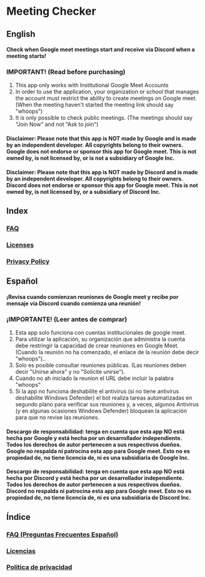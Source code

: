 # Meeting Checker
## English
#### Check when Google meet meetings start and receive via Discord when a meeting starts!

### IMPORTANT! (Read before purchasing)
1. This app only works with Institutional Google Meet Accounts
2. In order to use the application, your organization or school that manages the account must restrict the ability to create meetings on Google meet. (When the meeting haven't started the meeting link should say "whoops")
3. It is only possible to check public meetings. (The meetings should say "Join Now" and not "Ask to join")

#### Disclaimer: Please note that this app is NOT made by Google and is made by an independent developer. All copyrights belong to their owners. Google does not endorse or sponsor this app for Google meet. This is not owned by, is not licensed by, or is not a subsidiary of Google Inc.

#### Disclaimer: Please note that this app is NOT made by Discord and is made by an independent developer. All copyrights belong to their owners. Discord does not endorse or sponsor this app for Google meet. This is not owned by, is not licensed by, or a subsidiary of Discord Inc.

## Index

### [FAQ](https://github.com/AlfredAR8/MeetingCheckerAPI/blob/main/FAQ/FAQ_EN.md)
### [Licenses](https://github.com/AlfredAR8/MeetingCheckerAPI/blob/main/Meeting-Checker-Licenses-EN.md)
### [Privacy Policy](https://github.com/AlfredAR8/MeetingCheckerAPI/blob/main/privacy_policy_EN.md)

## Español
#### ¡Revisa cuando comienzan reuniones de Google meet y recibe por mensaje vía Discord cuando comienza una reunión!

### ¡IMPORTANTE! (Leer antes de comprar)
1. Esta app solo funciona con cuentas institucionales de google meet.
2. Para utilizar la aplicación, su organización que administra la cuenta debe restringir la capacidad de crear reuniones en Google Meet. (Cuando la reunión no ha comenzado, el enlace de la reunión debe decir "whoops")..
3. Solo es posible consultar reuniones públicas. (Las reuniones deben decir "Unirse ahora" y no "Solicite unirse").
4. Cuando no ah iniciado la reunion el URL debe incluir la palabra "whoops"
5. Si la app no funciona deshabilite el antivirus (si no tiene antivirus deshabilite Windows Defender) el bot realiza tareas automatizadas en segundo plano para verificar sus reuniones y, a veces, algunos Antivirus (y en algunas ocasiones Windows Defender) bloquean la aplicación para que no revise las reuniones.

#### Descargo de responsabilidad: tenga en cuenta que esta app NO está hecha por Google y está hecha por un desarrollador independiente. Todos los derechos de autor pertenecen a sus respectivos dueños. Google no respalda ni patrocina esta app para Google meet. Esto no es propiedad de, no tiene licencia de, ni es una subsidiaria de Google Inc.

#### Descargo de responsabilidad: tenga en cuenta que esta app NO está hecha por Discord y está hecha por un desarrollador independiente. Todos los derechos de autor pertenecen a sus respectivos dueños. Discord no respalda ni patrocina esta app para Google meet. Esto no es propiedad de, no tiene licencia de, ni es una subsidiaria de Discord Inc.

## Índice

### [FAQ (Preguntas Frecuentes Español)](https://github.com/AlfredAR8/MeetingCheckerAPI/blob/main/FAQ/FAQ_ES.md)
### [Licencias](https://github.com/AlfredAR8/MeetingCheckerAPI/blob/main/Meeting-Checker-Licenses-ES.md)
### [Politica de privacidad](https://github.com/AlfredAR8/MeetingCheckerAPI/blob/main/privacy_policy_ES.md)
